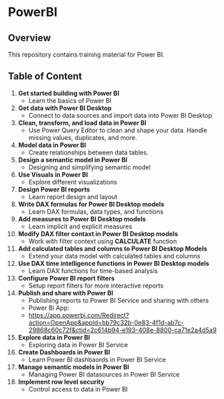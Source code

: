 # PowerBI

## Overview
This repository contains training material for Power BI.

## Table of Content
1. **Get started building with Power BI**
   - Learn the basics of Power BI
2. **Get data with Power BI Desktop**
   - Connect to data sources and import data into Power BI Desktop
3. **Clean, transform, and load data in Power BI**
   - Use Power Query Editor to clean and shape your data. Handle missing values, duplicates, and more.
4. **Model data in Power BI**
   - Create relationships between data tables.
5. **Design a semantic model in Power BI**
   - Designing and simplifying semantic model
6. **Use Visuals in Power BI**
   - Explore different visualizations
7. **Design Power BI reports**
   - Learn report design and layout
8. **Write DAX formulas for Power BI Desktop models**
   - Learn DAX formulas, data types, and functions
9. **Add measures to Power BI Desktop models**
   - Learn implicit and explicit measures
10. **Modify DAX filter contaxt in Power BI Desktop models**
    - Work with filter context using **CALCULATE** function
11. **Add calculated tables and columns to Power BI Desktop Models**
    - Extend your data model with calculated tables and columns
12. **Use DAX time intelligence functions in Power BI Desktop models**
    - Learn DAX functions for time-based analysis
13. **Configure Power BI report filters**
    - Setup report filters for more interactive reports
14. **Publish and share with Power BI**
    - Publishing reports to Power BI Service and sharing with others
    - Power Bi App:
    - https://app.powerbi.com/Redirect?action=OpenApp&appId=bb79c32b-0e83-4f1d-ab7c-29868c60c72f&ctid=2c614b94-e193-408e-8800-ca71e2a4d5a9
15. **Explore data in Power BI**
    - Exploring data in Power BI Service
16. **Create Dashboards in Power BI**
    - Learn Power BI dashbaords in Power BI Service
17. **Manage semantic models in Power BI**
    - Managing Power BI datasources in Power BI Service
18. **Implement row level security**
    - Control access to data in Power BI
